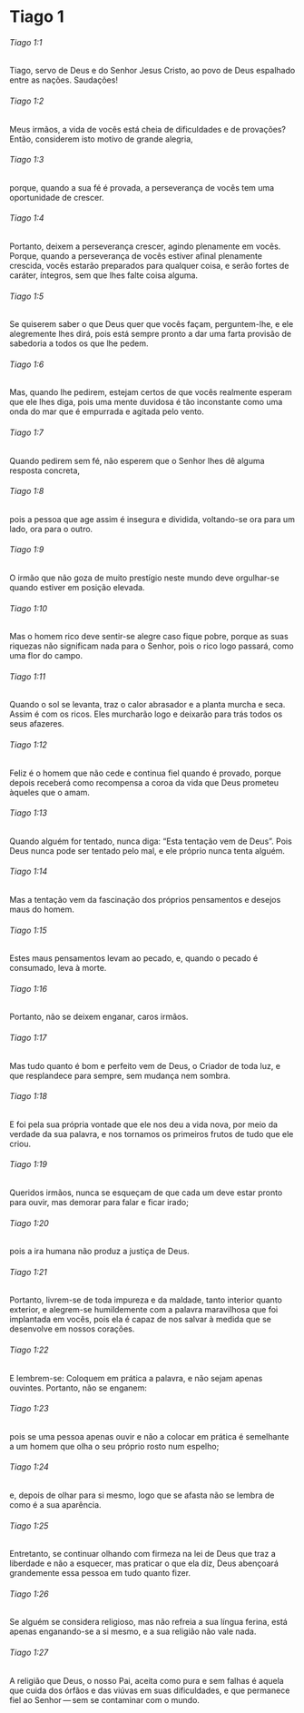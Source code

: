 # Tiago 1

###### Tiago 1:1

Tiago, servo de Deus e do Senhor Jesus Cristo, ao povo de Deus espalhado entre as nações. Saudações!

###### Tiago 1:2

Meus irmãos, a vida de vocês está cheia de dificuldades e de provações? Então, considerem isto motivo de grande alegria,

###### Tiago 1:3

porque, quando a sua fé é provada, a perseverança de vocês tem uma oportunidade de crescer.

###### Tiago 1:4

Portanto, deixem a perseverança crescer, agindo plenamente em vocês. Porque, quando a perseverança de vocês estiver afinal plenamente crescida, vocês estarão preparados para qualquer coisa, e serão fortes de caráter, íntegros, sem que lhes falte coisa alguma.

###### Tiago 1:5

Se quiserem saber o que Deus quer que vocês façam, perguntem-lhe, e ele alegremente lhes dirá, pois está sempre pronto a dar uma farta provisão de sabedoria a todos os que lhe pedem.

###### Tiago 1:6

Mas, quando lhe pedirem, estejam certos de que vocês realmente esperam que ele lhes diga, pois uma mente duvidosa é tão inconstante como uma onda do mar que é empurrada e agitada pelo vento.

###### Tiago 1:7

Quando pedirem sem fé, não esperem que o Senhor lhes dê alguma resposta concreta,

###### Tiago 1:8

pois a pessoa que age assim é insegura e dividida, voltando-se ora para um lado, ora para o outro.

###### Tiago 1:9

O irmão que não goza de muito prestígio neste mundo deve orgulhar-se quando estiver em posição elevada.

###### Tiago 1:10

Mas o homem rico deve sentir-se alegre caso fique pobre, porque as suas riquezas não significam nada para o Senhor, pois o rico logo passará, como uma flor do campo.

###### Tiago 1:11

Quando o sol se levanta, traz o calor abrasador e a planta murcha e seca. Assim é com os ricos. Eles murcharão logo e deixarão para trás todos os seus afazeres.

###### Tiago 1:12

Feliz é o homem que não cede e continua fiel quando é provado, porque depois receberá como recompensa a coroa da vida que Deus prometeu àqueles que o amam.

###### Tiago 1:13

Quando alguém for tentado, nunca diga: “Esta tentação vem de Deus”. Pois Deus nunca pode ser tentado pelo mal, e ele próprio nunca tenta alguém.

###### Tiago 1:14

Mas a tentação vem da fascinação dos próprios pensamentos e desejos maus do homem.

###### Tiago 1:15

Estes maus pensamentos levam ao pecado, e, quando o pecado é consumado, leva à morte.

###### Tiago 1:16

Portanto, não se deixem enganar, caros irmãos.

###### Tiago 1:17

Mas tudo quanto é bom e perfeito vem de Deus, o Criador de toda luz, e que resplandece para sempre, sem mudança nem sombra.

###### Tiago 1:18

E foi pela sua própria vontade que ele nos deu a vida nova, por meio da verdade da sua palavra, e nos tornamos os primeiros frutos de tudo que ele criou.

###### Tiago 1:19

Queridos irmãos, nunca se esqueçam de que cada um deve estar pronto para ouvir, mas demorar para falar e ficar irado;

###### Tiago 1:20

pois a ira humana não produz a justiça de Deus.

###### Tiago 1:21

Portanto, livrem-se de toda impureza e da maldade, tanto interior quanto exterior, e alegrem-se humildemente com a palavra maravilhosa que foi implantada em vocês, pois ela é capaz de nos salvar à medida que se desenvolve em nossos corações.

###### Tiago 1:22

E lembrem-se: Coloquem em prática a palavra, e não sejam apenas ouvintes. Portanto, não se enganem:

###### Tiago 1:23

pois se uma pessoa apenas ouvir e não a colocar em prática é semelhante a um homem que olha o seu próprio rosto num espelho;

###### Tiago 1:24

e, depois de olhar para si mesmo, logo que se afasta não se lembra de como é a sua aparência.

###### Tiago 1:25

Entretanto, se continuar olhando com firmeza na lei de Deus que traz a liberdade e não a esquecer, mas praticar o que ela diz, Deus abençoará grandemente essa pessoa em tudo quanto fizer.

###### Tiago 1:26

Se alguém se considera religioso, mas não refreia a sua língua ferina, está apenas enganando-se a si mesmo, e a sua religião não vale nada.

###### Tiago 1:27

A religião que Deus, o nosso Pai, aceita como pura e sem falhas é aquela que cuida dos órfãos e das viúvas em suas dificuldades, e que permanece fiel ao Senhor — sem se contaminar com o mundo.


